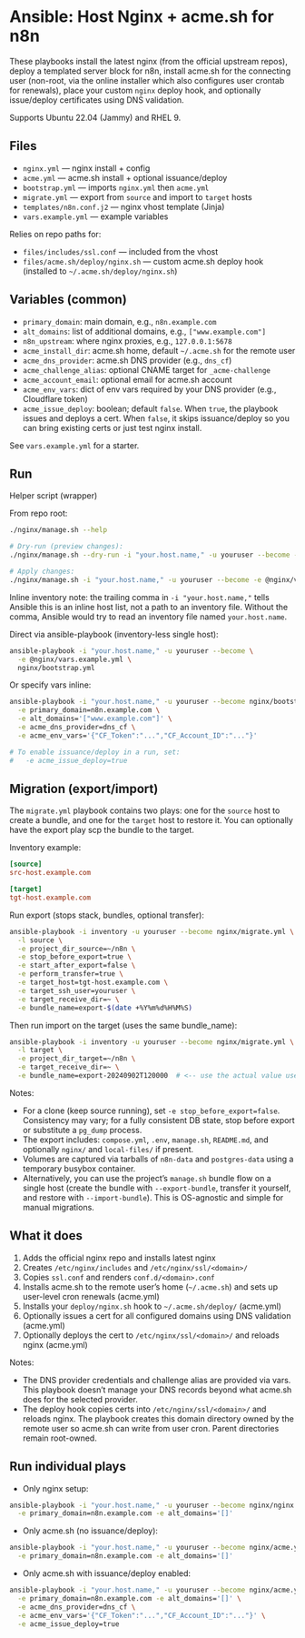 # Ansible: Host Nginx + acme.sh for n8n

These playbooks install the latest nginx (from the official upstream repos), deploy a templated server block for n8n, install acme.sh for the connecting user (non-root, via the online installer which also configures user crontab for renewals), place your custom `nginx` deploy hook, and optionally issue/deploy certificates using DNS validation.

Supports Ubuntu 22.04 (Jammy) and RHEL 9.

## Files

- `nginx.yml` — nginx install + config
- `acme.yml` — acme.sh install + optional issuance/deploy
- `bootstrap.yml` — imports `nginx.yml` then `acme.yml`
- `migrate.yml` — export from `source` and import to `target` hosts
- `templates/n8n.conf.j2` — nginx vhost template (Jinja)
- `vars.example.yml` — example variables

Relies on repo paths for:

- `files/includes/ssl.conf` — included from the vhost
- `files/acme.sh/deploy/nginx.sh` — custom acme.sh deploy hook (installed to `~/.acme.sh/deploy/nginx.sh`)

## Variables (common)

- `primary_domain`: main domain, e.g., `n8n.example.com`
- `alt_domains`: list of additional domains, e.g., `["www.example.com"]`
- `n8n_upstream`: where nginx proxies, e.g., `127.0.0.1:5678`
- `acme_install_dir`: acme.sh home, default `~/.acme.sh` for the remote user
- `acme_dns_provider`: acme.sh DNS provider (e.g., `dns_cf`)
- `acme_challenge_alias`: optional CNAME target for `_acme-challenge`
- `acme_account_email`: optional email for acme.sh account
- `acme_env_vars`: dict of env vars required by your DNS provider (e.g., Cloudflare token)
- `acme_issue_deploy`: boolean; default `false`. When `true`, the playbook issues and deploys a cert. When `false`, it skips issuance/deploy so you can bring existing certs or just test nginx install.

See `vars.example.yml` for a starter.

## Run

Helper script (wrapper)

From repo root:

```bash
./nginx/manage.sh --help

# Dry-run (preview changes):
./nginx/manage.sh --dry-run -i "your.host.name," -u youruser --become -e @nginx/vars.example.yml

# Apply changes:
./nginx/manage.sh -i "your.host.name," -u youruser --become -e @nginx/vars.example.yml
```

Inline inventory note: the trailing comma in `-i "your.host.name,"` tells Ansible this is an inline host list, not a path to an inventory file. Without the comma, Ansible would try to read an inventory file named `your.host.name`.

Direct via ansible-playbook (inventory-less single host):

```bash
ansible-playbook -i "your.host.name," -u youruser --become \
  -e @nginx/vars.example.yml \
  nginx/bootstrap.yml
```

Or specify vars inline:

```bash
ansible-playbook -i "your.host.name," -u youruser --become nginx/bootstrap.yml \
  -e primary_domain=n8n.example.com \
  -e alt_domains='["www.example.com"]' \
  -e acme_dns_provider=dns_cf \
  -e acme_env_vars='{"CF_Token":"...","CF_Account_ID":"..."}'

# To enable issuance/deploy in a run, set:
#   -e acme_issue_deploy=true

```

## Migration (export/import)

The `migrate.yml` playbook contains two plays: one for the `source` host to create a bundle, and one for the `target` host to restore it. You can optionally have the export play scp the bundle to the target.

Inventory example:

```ini
[source]
src-host.example.com

[target]
tgt-host.example.com
```

Run export (stops stack, bundles, optional transfer):

```bash
ansible-playbook -i inventory -u youruser --become nginx/migrate.yml \
  -l source \
  -e project_dir_source=~/n8n \
  -e stop_before_export=true \
  -e start_after_export=false \
  -e perform_transfer=true \
  -e target_host=tgt-host.example.com \
  -e target_ssh_user=youruser \
  -e target_receive_dir=~ \
  -e bundle_name=export-$(date +%Y%m%d%H%M%S)
```

Then run import on the target (uses the same bundle_name):

```bash
ansible-playbook -i inventory -u youruser --become nginx/migrate.yml \
  -l target \
  -e project_dir_target=~/n8n \
  -e target_receive_dir=~ \
  -e bundle_name=export-20240902T120000  # <-- use the actual value used in export
```


Notes:

- For a clone (keep source running), set `-e stop_before_export=false`. Consistency may vary; for a fully consistent DB state, stop before export or substitute a `pg_dump` process.
- The export includes: `compose.yml`, `.env`, `manage.sh`, `README.md`, and optionally `nginx/` and `local-files/` if present.
- Volumes are captured via tarballs of `n8n-data` and `postgres-data` using a temporary busybox container.
- Alternatively, you can use the project’s `manage.sh` bundle flow on a single host (create the bundle with `--export-bundle`, transfer it yourself, and restore with `--import-bundle`). This is OS-agnostic and simple for manual migrations.


## What it does

1. Adds the official nginx repo and installs latest nginx
2. Creates `/etc/nginx/includes` and `/etc/nginx/ssl/<domain>/`
3. Copies `ssl.conf` and renders `conf.d/<domain>.conf`
4. Installs acme.sh to the remote user’s home (`~/.acme.sh`) and sets up user-level cron renewals (acme.yml)
5. Installs your `deploy/nginx.sh` hook to `~/.acme.sh/deploy/` (acme.yml)
6. Optionally issues a cert for all configured domains using DNS validation (acme.yml)
7. Optionally deploys the cert to `/etc/nginx/ssl/<domain>/` and reloads nginx (acme.yml)

Notes:

- The DNS provider credentials and challenge alias are provided via vars. This playbook doesn’t manage your DNS records beyond what acme.sh does for the selected provider.
- The deploy hook copies certs into `/etc/nginx/ssl/<domain>/` and reloads nginx. The playbook creates this domain directory owned by the remote user so acme.sh can write from user cron. Parent directories remain root-owned.

## Run individual plays

- Only nginx setup:

```bash
ansible-playbook -i "your.host.name," -u youruser --become nginx/nginx.yml \
  -e primary_domain=n8n.example.com -e alt_domains='[]'
```

- Only acme.sh (no issuance/deploy):

```bash
ansible-playbook -i "your.host.name," -u youruser --become nginx/acme.yml \
  -e primary_domain=n8n.example.com -e alt_domains='[]'
```

- Only acme.sh with issuance/deploy enabled:

```bash
ansible-playbook -i "your.host.name," -u youruser --become nginx/acme.yml \
  -e primary_domain=n8n.example.com -e alt_domains='[]' \
  -e acme_dns_provider=dns_cf \
  -e acme_env_vars='{"CF_Token":"...","CF_Account_ID":"..."}' \
  -e acme_issue_deploy=true
```
